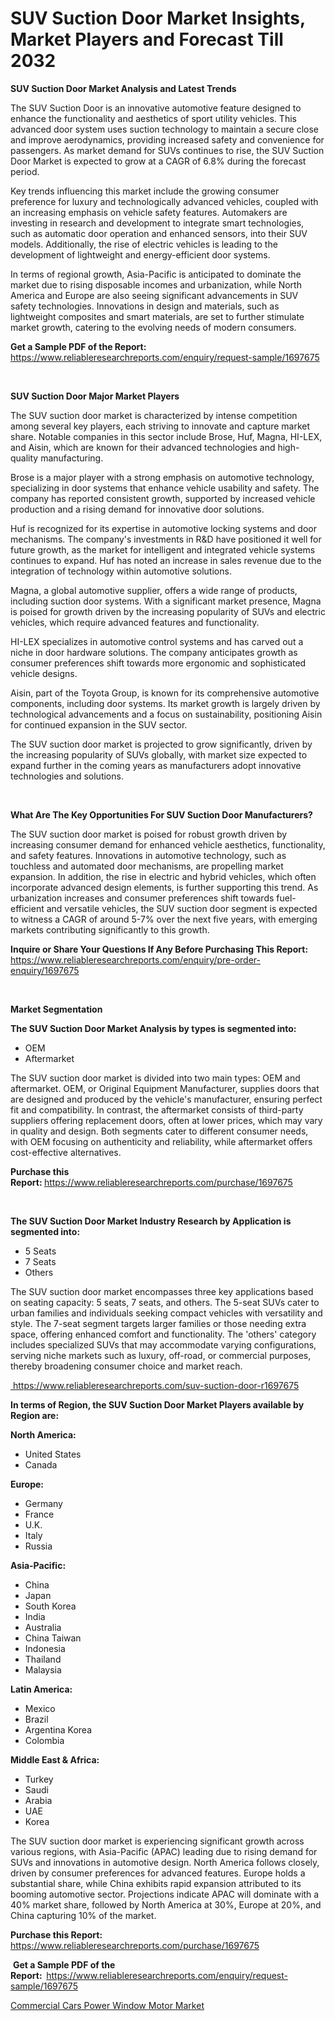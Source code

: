 <p><h1>SUV Suction Door Market Insights, Market Players and Forecast Till 2032</h1></p><p><strong>SUV Suction Door Market Analysis and Latest Trends</strong></p>
<p><p>The SUV Suction Door is an innovative automotive feature designed to enhance the functionality and aesthetics of sport utility vehicles. This advanced door system uses suction technology to maintain a secure close and improve aerodynamics, providing increased safety and convenience for passengers. As market demand for SUVs continues to rise, the SUV Suction Door Market is expected to grow at a CAGR of 6.8% during the forecast period.</p><p>Key trends influencing this market include the growing consumer preference for luxury and technologically advanced vehicles, coupled with an increasing emphasis on vehicle safety features. Automakers are investing in research and development to integrate smart technologies, such as automatic door operation and enhanced sensors, into their SUV models. Additionally, the rise of electric vehicles is leading to the development of lightweight and energy-efficient door systems. </p><p>In terms of regional growth, Asia-Pacific is anticipated to dominate the market due to rising disposable incomes and urbanization, while North America and Europe are also seeing significant advancements in SUV safety technologies. Innovations in design and materials, such as lightweight composites and smart materials, are set to further stimulate market growth, catering to the evolving needs of modern consumers.</p></p>
<p><strong>Get a Sample PDF of the Report:&nbsp;</strong> <a href="https://www.reliableresearchreports.com/enquiry/request-sample/1697675?utm_campaign=3190&utm_medium=2&utm_source=Github&utm_content=ia&utm_term=24032025&utm_id=suv-suction-door">https://www.reliableresearchreports.com/enquiry/request-sample/1697675</a></p>
<p>&nbsp;</p>
<p><strong>SUV Suction Door Major Market Players</strong></p>
<p><p>The SUV suction door market is characterized by intense competition among several key players, each striving to innovate and capture market share. Notable companies in this sector include Brose, Huf, Magna, HI-LEX, and Aisin, which are known for their advanced technologies and high-quality manufacturing.</p><p>Brose is a major player with a strong emphasis on automotive technology, specializing in door systems that enhance vehicle usability and safety. The company has reported consistent growth, supported by increased vehicle production and a rising demand for innovative door solutions. </p><p>Huf is recognized for its expertise in automotive locking systems and door mechanisms. The company's investments in R&D have positioned it well for future growth, as the market for intelligent and integrated vehicle systems continues to expand. Huf has noted an increase in sales revenue due to the integration of technology within automotive solutions.</p><p>Magna, a global automotive supplier, offers a wide range of products, including suction door systems. With a significant market presence, Magna is poised for growth driven by the increasing popularity of SUVs and electric vehicles, which require advanced features and functionality.</p><p>HI-LEX specializes in automotive control systems and has carved out a niche in door hardware solutions. The company anticipates growth as consumer preferences shift towards more ergonomic and sophisticated vehicle designs.</p><p>Aisin, part of the Toyota Group, is known for its comprehensive automotive components, including door systems. Its market growth is largely driven by technological advancements and a focus on sustainability, positioning Aisin for continued expansion in the SUV sector.</p><p>The SUV suction door market is projected to grow significantly, driven by the increasing popularity of SUVs globally, with market size expected to expand further in the coming years as manufacturers adopt innovative technologies and solutions.</p></p>
<p>&nbsp;</p>
<p><strong>What Are The Key Opportunities For SUV Suction Door Manufacturers?</strong></p>
<p><p>The SUV suction door market is poised for robust growth driven by increasing consumer demand for enhanced vehicle aesthetics, functionality, and safety features. Innovations in automotive technology, such as touchless and automated door mechanisms, are propelling market expansion. In addition, the rise in electric and hybrid vehicles, which often incorporate advanced design elements, is further supporting this trend. As urbanization increases and consumer preferences shift towards fuel-efficient and versatile vehicles, the SUV suction door segment is expected to witness a CAGR of around 5-7% over the next five years, with emerging markets contributing significantly to this growth.</p></p>
<p><strong>Inquire or Share Your Questions If Any Before Purchasing This Report:</strong> <a href="https://www.reliableresearchreports.com/enquiry/pre-order-enquiry/1697675?utm_campaign=3190&utm_medium=2&utm_source=Github&utm_content=ia&utm_term=24032025&utm_id=suv-suction-door">https://www.reliableresearchreports.com/enquiry/pre-order-enquiry/1697675</a></p>
<p>&nbsp;</p>
<p><strong>Market Segmentation</strong></p>
<p><strong>The SUV Suction Door Market Analysis by types is segmented into:</strong></p>
<p><ul><li>OEM</li><li>Aftermarket</li></ul></p>
<p><p>The SUV suction door market is divided into two main types: OEM and aftermarket. OEM, or Original Equipment Manufacturer, supplies doors that are designed and produced by the vehicle's manufacturer, ensuring perfect fit and compatibility. In contrast, the aftermarket consists of third-party suppliers offering replacement doors, often at lower prices, which may vary in quality and design. Both segments cater to different consumer needs, with OEM focusing on authenticity and reliability, while aftermarket offers cost-effective alternatives.</p></p>
<p><strong>Purchase this Report:&nbsp;</strong><a href="https://www.reliableresearchreports.com/purchase/1697675?utm_campaign=3190&utm_medium=2&utm_source=Github&utm_content=ia&utm_term=24032025&utm_id=suv-suction-door">https://www.reliableresearchreports.com/purchase/1697675</a></p>
<p>&nbsp;</p>
<p><strong>The SUV Suction Door Market Industry Research by Application is segmented into:</strong></p>
<p><ul><li>5 Seats</li><li>7 Seats</li><li>Others</li></ul></p>
<p><p>The SUV suction door market encompasses three key applications based on seating capacity: 5 seats, 7 seats, and others. The 5-seat SUVs cater to urban families and individuals seeking compact vehicles with versatility and style. The 7-seat segment targets larger families or those needing extra space, offering enhanced comfort and functionality. The 'others' category includes specialized SUVs that may accommodate varying configurations, serving niche markets such as luxury, off-road, or commercial purposes, thereby broadening consumer choice and market reach.</p></p>
<p><a href="https://www.reliableresearchreports.com/suv-suction-door-r1697675?utm_campaign=3190&utm_medium=2&utm_source=Github&utm_content=ia&utm_term=24032025&utm_id=suv-suction-door">&nbsp;https://www.reliableresearchreports.com/suv-suction-door-r1697675</a></p>
<p><strong>In terms of Region, the SUV Suction Door Market Players available by Region are:</strong></p>
<p>
    <p> <strong> North America: </strong>
        <ul>
            <li>United States</li>
            <li>Canada</li>
        </ul>
        </p> 
    <p> <strong> Europe: </strong>
        <ul>
            <li>Germany</li>
            <li>France</li>
            <li>U.K.</li>
            <li>Italy</li>
            <li>Russia</li>
        </ul>
        </p> 
    <p> <strong> Asia-Pacific: </strong>
        <ul>
            <li>China</li>
            <li>Japan</li>
            <li>South Korea</li>
            <li>India</li>
            <li>Australia</li>
            <li>China Taiwan</li>
            <li>Indonesia</li>
            <li>Thailand</li>
            <li>Malaysia</li>
        </ul>
        </p> 
    <p> <strong> Latin America: </strong>
        <ul>
            <li>Mexico</li>
            <li>Brazil</li>
            <li>Argentina Korea</li>
            <li>Colombia</li>
        </ul>
        </p> 
    <p> <strong> Middle East & Africa: </strong>
        <ul>
            <li>Turkey</li>
            <li>Saudi</li>
            <li>Arabia</li>
            <li>UAE</li>
            <li>Korea</li>
        </ul>
    </p>
    </p>
<p><p>The SUV suction door market is experiencing significant growth across various regions, with Asia-Pacific (APAC) leading due to rising demand for SUVs and innovations in automotive design. North America follows closely, driven by consumer preferences for advanced features. Europe holds a substantial share, while China exhibits rapid expansion attributed to its booming automotive sector. Projections indicate APAC will dominate with a 40% market share, followed by North America at 30%, Europe at 20%, and China capturing 10% of the market.</p></p>
<p><strong>Purchase this Report: </strong><a href="https://www.reliableresearchreports.com/purchase/1697675?utm_campaign=3190&utm_medium=2&utm_source=Github&utm_content=ia&utm_term=24032025&utm_id=suv-suction-door">https://www.reliableresearchreports.com/purchase/1697675</a></p>
<p>&nbsp;<strong>Get a Sample PDF of the Report:&nbsp;&nbsp;</strong><a href="https://www.reliableresearchreports.com/enquiry/request-sample/1697675?utm_campaign=3190&utm_medium=2&utm_source=Github&utm_content=ia&utm_term=24032025&utm_id=suv-suction-door">https://www.reliableresearchreports.com/enquiry/request-sample/1697675</a></p>
<p><strong></strong></p>
<p><p><a href="https://github.com/krulicfidura/Market-Research-Report-List-1/blob/main/commercial-cars-power-window-motor-market.md?utm_campaign=3190&utm_medium=2&utm_source=Github&utm_content=ia&utm_term=24032025&utm_id=suv-suction-door">Commercial Cars Power Window Motor Market</a></p></p>
